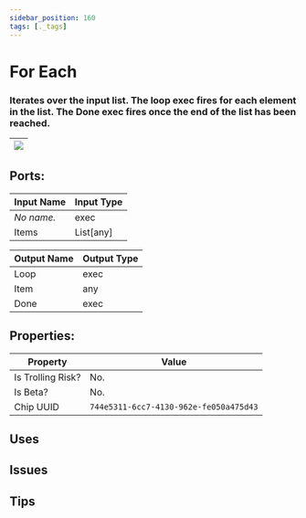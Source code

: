 ```yaml
---
sidebar_position: 160
tags: [._tags]
---
```


# For Each


### Iterates over the input list. The loop exec fires for each element in the list. The Done exec fires once the end of the list has been reached.

| ![](https://images-ext-2.discordapp.net/external/MPmIaQzlEPmgGWlgi-WxBBXt0Bjv_zWPkg1y1f_sy3s/https/www.recroomcircuits.com/image/circuit/absolute-value?width=206&height=108) |
|-----|

## Ports:

| Input Name | Input Type |
|-----------|-----------|
| *No name.* | exec |
| Items | List[any] |

| Output Name | Output Type |
|-----------|-----------|
| Loop | exec |
| Item | any |
| Done | exec |

## Properties:

| Property  | Value |
|-------------------|-----------|
| Is Trolling Risk? | No. |
| Is Beta? | No. |
| Chip UUID | `744e5311-6cc7-4130-962e-fe050a475d43` |

## Uses

## Issues

## Tips